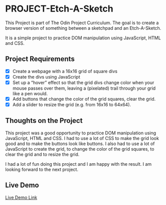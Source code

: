 # PROJECT-Etch-A-Sketch

This Project is part of The Odin Project Curriculum. The goal is to create a browser version of something between a sketchpad and an Etch-A-Sketch.

It is a simple project to practice DOM manipulation using JavaScript, HTML and CSS.

## Project Requirements

- [x] Create a webpage with a 16x16 grid of square divs
- [x] Create the divs using JavaScript
- [x] Set up a “hover” effect so that the grid divs change color when your mouse passes over them, leaving a (pixelated) trail through your grid like a pen would.
- [x] Add buttons that change the color of the grid squares, clear the grid.
- [x] Add a slider to resize the grid (e.g. from 16x16 to 64x64).

## Thoughts on the Project

This project was a good opportunity to practice DOM manipulation using JavaScript, HTML and CSS. I had to use a lot of CSS to make the grid look good and to make the buttons look like buttons. I also had to use a lot of JavaScript to create the grid, to change the color of the grid squares, to clear the grid and to resize the grid.

I had a lot of fun doing this project and I am happy with the result. I am looking forward to the next project.

## Live Demo

[Live Demo Link](https://mrescappe.github.io/PROJECT-Etch-A-Sketch/)
